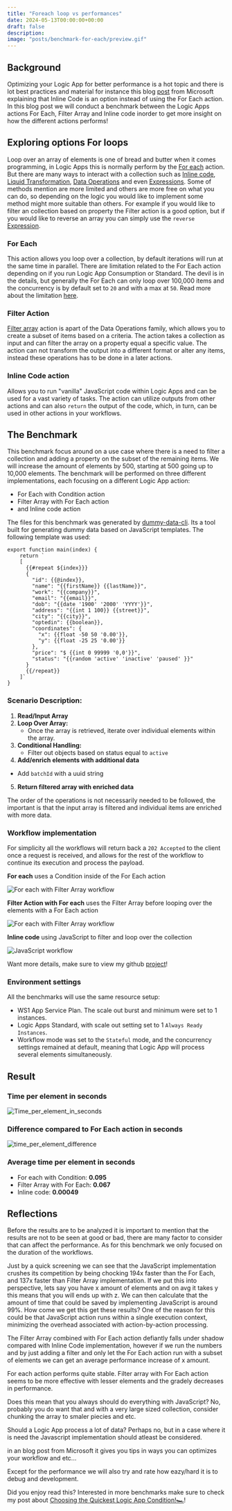 ```yaml
---
title: "Foreach loop vs performances"
date: 2024-05-13T00:00:00+00:00
draft: false
description: 
image: "posts/benchmark-for-each/preview.gif"
---
```


## Background
Optimizing your Logic App for better performance is a hot topic and there is lot best practices and material for instance this blog [post](https://techcommunity.microsoft.com/t5/azure-integration-services-blog/using-inline-code-instead-of-a-foreach-loop-for-better/ba-p/3369587) from Microsoft explaining that Inline Code is an option instead of using the For Each action. In this blog post we will conduct a benchmark between the Logic Apps actions For Each, Filter Array and Inline code inorder to get more insight on how the different actions performs! 

## Exploring options For loops
Loop over an array of elements is one of bread and butter when it comes programming, in Logic Apps this is normally perform by the [For each](https://learn.microsoft.com/en-us/azure/logic-apps/logic-apps-control-flow-loops?tabs=consumption#foreach-loop) action. But there are many ways to interact with a collection such as [Inline code](https://learn.microsoft.com/en-us/azure/logic-apps/logic-apps-add-run-inline-code?tabs=consumption), [Liquid Transformation](https://learn.microsoft.com/en-us/azure/logic-apps/logic-apps-enterprise-integration-liquid-transform?tabs=consumption), [Data Operations](https://learn.microsoft.com/en-us/azure/logic-apps/logic-apps-perform-data-operations?tabs=consumption) and even [Expressions](https://learn.microsoft.com/en-us/azure/logic-apps/workflow-definition-language-functions-reference). Some of methods mention are more limited and others are more free on what you can do, so depending on the logic you would like to implement some method might more suitable than others. 
For example if you would like to filter an collection based on property the Filter action is a good option, but if you would like to reverse an array you can simply use the `reverse` [Expression](https://learn.microsoft.com/en-us/azure/logic-apps/workflow-definition-language-functions-reference#reverse).

### For Each
This action allows you loop over a collection, by default iterations will run at the same time in parallel. There are limitation related to the For Each action depending on if you run Logic App Consumption or Standard. The devil is in the details, but generally the For Each can only loop over 100,000 items and the concurrency is by default set to `20` and with a max at `50`. Read more about the limitation [here](https://learn.microsoft.com/en-us/azure/logic-apps/logic-apps-limits-and-config?tabs=consumption#looping-debatching-limits).

### Filter Action
[Filter array]() action is apart of the Data Operations family, which allows you to create a subset of items based on a criteria. The action takes a collection as input and can filter the array on a property equal a specific value. The action can not transform the output into a different format or alter any items, instead these operations has to be done in a later actions.  

### Inline Code action
Allows you to run "vanilla" JavaScript code within Logic Apps and can be used for a vast variety of tasks. The action can utilize outputs from other actions and can also `return` the output of the code, which, in turn, can be used in other actions in your workflows.

## The Benchmark
This benchmark focus around on a use case where there is a need to filter a collection and adding a property on the subset of the remaining items. We will increase the amount of elements by 500, starting at 500 going up to 10,000 elements. The benchmark will be performed on three different implementations, each focusing on a different Logic App action:
- For Each with Condition action
- Filter Array with For Each action
- and Inline code action

The files for this benchmark was generated by [dummy-data-cli](https://github.com/antonidag/dummy-data-cli). Its a tool built for generating dummy data based on JavaScript templates. The following template was used: 
```
export function main(index) {
    return `
    [
      {{#repeat ${index}}}
      {
        "id": {{@index}},
        "name": "{{firstName}} {{lastName}}",
        "work": "{{company}}",
        "email": "{{email}}",
        "dob": "{{date '1900' '2000' 'YYYY'}}",
        "address": "{{int 1 100}} {{street}}",
        "city": "{{city}}",
        "optedin": {{boolean}},
        "coordinates": {
          "x": {{float -50 50 '0.00'}},
          "y": {{float -25 25 '0.00'}}
        },
        "price": "$ {{int 0 99999 '0,0'}}",
        "status": "{{random 'active' 'inactive' 'paused' }}"
      }
      {{/repeat}}
    ]`
}
``` 

### Scenario Description:
1. **Read/Input Array**
2. **Loop Over Array:**
   - Once the array is retrieved, iterate over individual elements within the array.
3. **Conditional Handling:**
   - Filter out objects based on status equal to `active`
4. **Add/enrich elements with additional data**
  - Add `batchId` with a uuid string
5. **Return filtered array with enriched data**

The order of the operations is not necessarily needed to be followed, the important is that the input array is filtered and individual items are enriched with more data.

### Workflow implementation
For simplicity all the workflows will return back a `202 Accepted` to the client once a request is received, and allows for the rest of the workflow to continue its execution and process the payload. 

__For each__ uses a Condition inside of the For Each action 

![For each with Filter Array workflow](For_each.png)

__Filter Action with For each__ uses the Filter Array before looping over the elements with a For Each action

![For each with Filter Array workflow](For_each_with_FilterArray.png)

__Inline code__ using JavaScript to filter and loop over the collection

![JavaScript workflow](JavsScript.png)


Want more details, make sure to view my github [project](https://github.com/antonidag/logic-app-for-each-benchmark)!

### Environment settings
All the benchmarks will use the same resource setup: 
- WS1 App Service Plan. The scale out burst and minimum were set to 1 instances.
- Logic Apps Standard, with scale out setting set to 1 `Always Ready Instances`. 
- Workflow mode was set to the `Stateful` mode, and the concurrency settings remained at default, meaning that Logic App will process several elements simultaneously.

## Result

### Time per element in seconds
![Time_per_element_in_seconds](time_per_element.svg)
### Difference compared to For Each action in seconds
![time_per_element_difference](time_per_element_difference.svg)
### Average time per element in seconds
- For each with Condition: __0.095__
- Filter Array with For Each: __0.067__
- Inline code: __0.00049__

## Reflections

Before the results are to be analyzed it is important to mention that the results are not to be seen at good or bad, there are many factor to consider that can affect the performance. As for this benchmark we only focused on the duration of the workflows.

Just by a quick screening we can see that the JavaScript implementation crushes its competition by being chocking 194x faster than the For Each, and 137x faster than Filter Array implementation.  If we put this into perspective, lets say you have x amount of elements and on avg it takes y this means that you will ends up with z. We can then calculate that the amount of time that could be saved by implementing JavaScript is around 99%. How come we get this get these results? One of the reason for this could be that JavaScript action runs within a single execution context, minimizing the overhead associated with action-by-action processing. 

The Filter Array combined with For Each action defiantly falls under shadow compared with Inline Code implementation, however if we run the numbers and by just adding a filter and only let the For Each action run with a subset of elements we can get an average performance increase of x amount. 

For each action performs quite stable.
Filter array with For Each action seems to be more effective with lesser elements and the gradely decreases in performance.

Does this mean that you always should do everything with JavaScript? No, probably you do want that and with a very large sized collection, consider chunking the array to smaler piecies and etc. 

Should a Logic App process a lot of data? Perhaps no, but in a case where it is need the Javascript implementation should atleast be considered. 


in an blog post from Microsoft it gives you tips in ways you can optimizes your workflow and etc...


Except for the performance we will also try and rate how eazy/hard it is to debug and development.

Did you enjoy read this? Interested in more benchmarks make sure to check my post about [Choosing the Quickest Logic App Condition!🏎️](/posts/benchmark-condition)!

